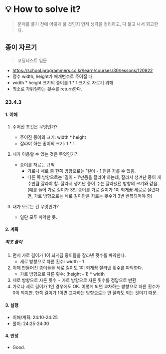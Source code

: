 # 💡 How to solve it?
> 문제를 풀기 전에 어떻게 풀 것인지 먼저 생각을 정리하고, 다 풀고 나서 회고한다.

## 종이 자르기

> 코딩테스트 입문

- https://school.programmers.co.kr/learn/courses/30/lessons/120922
- 정수 width, height가 매개변수로 주어질 때,
- width * height 크기의 종이를 1 * 1 크기로 자르기 위해
- 최소로 가위질하는 횟수를 return한다.

### 23.4.3

#### 1. 이해

1. 주어진 조건은 무엇인가?
   - 주어진 종이의 크기: width * height
   - 잘라야 하는 종이의 크기: 1 * 1

2. 내가 이용할 수 있는 것은 무엇인가?
   - 종이를 자르는 규칙
     - 가로나 세로 중 한쪽 방향으로는 '길이 - 1'만큼 자를 수 있음.
     - 다른 쪽 방향으로는 '길이 - 1'만큼을 잘라야 하는데,
       잘라서 생겨난 종이 개수만큼 잘라야 함.
       잘라서 생겨난 종이 수는 잘라냈던 방향의 크기와 같음.
       (예를 들어 가로 길이가 3인 종이를 가로 길이가 1이 되게끔 세로로 잘랐다면,
        가로 방향으로는 세로 길이만큼 자르는 횟수가 3번 반복되어야 함)

3. 내가 모르는 건 무엇인가?
   - 일단 모두 파악한 듯.

#### 2. 계획

##### 최초 풀이

1. 먼저 가로 길이가 1이 되게끔 종이들을 잘라낸 횟수를 파악한다.
   - 세로 방향으로 자른 횟수: width - 1
2. 이제 만들어진 종이들을 세로 길이도 1이 되게끔 잘라낸 횟수를 파악한다.
   - 가로 방향으로 자른 횟수: (height - 1) * width
3. 세로 방향으로 자른 횟수 + 가로 방향으로 자른 횟수를 정답으로 반환
4. 가로나 세로 길이가 1인 경우에도 OK. 이렇게 되면 교차하는 방향으로 자른 횟수가 0이 되지만,
   한쪽 길이가 1이면 교차하는 방향으로는 안 잘라도 되는 것이기 때문.

#### 3. 실행

- 이해/계획: 24:10-24:25
- 풀이: 24:25-24:30

#### 4. 반성

- Good.
